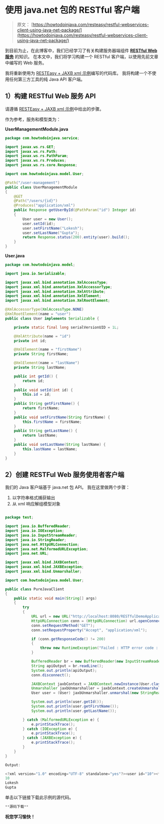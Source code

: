 # 使用 java.net 包的 RESTful 客户端

> 原文： [https://howtodoinjava.com/resteasy/restful-webservices-client-using-java-net-package/](https://howtodoinjava.com/resteasy/restful-webservices-client-using-java-net-package/)

到目前为止，在此博客中，我们已经学习了有关构建服务器端组件 [**RESTful Web 服务**](//howtodoinjava.com/restful-web-service/ "restful-web-service") 的知识。 在本文中，我们将学习构建一个 RESTful 客户端，以使用先前文章中编写的 Web 服务。

我将重新使用为 [RESTEasy + JAXB xml 示例](//howtodoinjava.com/resteasy/resteasy-jaxb-xml-example/ "RESTEasy + JAXB xml example")编写的代码库。 我将构建一个不使用任何第三方工具的纯 Java API 客户端。

## **1）构建 RESTful Web 服务 API**

请遵循 [RESTEasy + JAXB xml 示例](//howtodoinjava.com/resteasy/resteasy-jaxb-xml-example/ "RESTEasy + JAXB xml example")中给出的步骤。

作为参考，服务和模型类为：

**UserManagementModule.java**

```java
package com.howtodoinjava.service;

import javax.ws.rs.GET;
import javax.ws.rs.Path;
import javax.ws.rs.PathParam;
import javax.ws.rs.Produces;
import javax.ws.rs.core.Response;

import com.howtodoinjava.model.User;

@Path("/user-management")
public class UserManagementModule
{
	@GET
	@Path("/users/{id}")
	@Produces("application/xml")
	public Response getUserById(@PathParam("id") Integer id)
	{
		User user = new User();
		user.setId(id);
		user.setFirstName("Lokesh");
		user.setLastName("Gupta");
		return Response.status(200).entity(user).build();
	}
}

```

**User.java**

```java
package com.howtodoinjava.model;

import java.io.Serializable;

import javax.xml.bind.annotation.XmlAccessType;
import javax.xml.bind.annotation.XmlAccessorType;
import javax.xml.bind.annotation.XmlAttribute;
import javax.xml.bind.annotation.XmlElement;
import javax.xml.bind.annotation.XmlRootElement;

@XmlAccessorType(XmlAccessType.NONE)
@XmlRootElement(name = "user")
public class User implements Serializable {

    private static final long serialVersionUID = 1L;

    @XmlAttribute(name = "id")
    private int id;

    @XmlElement(name = "firstName")
    private String firstName;

    @XmlElement(name = "lastName")
    private String lastName;

    public int getId() {
        return id;
    }
    public void setId(int id) {
        this.id = id;
    }
    public String getFirstName() {
        return firstName;
    }
    public void setFirstName(String firstName) {
        this.firstName = firstName;
    }
    public String getLastName() {
        return lastName;
    }
    public void setLastName(String lastName) {
        this.lastName = lastName;
    }
}

```

## **2）创建 RESTFul Web 服务使用者客户端**

我们的 Java 客户端基于 java.net 包 API。 我在这里做两个步骤：

1.  以字符串格式捕获输出
2.  从 xml 响应解组模型对象

```java

package test;

import java.io.BufferedReader;
import java.io.IOException;
import java.io.InputStreamReader;
import java.io.StringReader;
import java.net.HttpURLConnection;
import java.net.MalformedURLException;
import java.net.URL;

import javax.xml.bind.JAXBContext;
import javax.xml.bind.JAXBException;
import javax.xml.bind.Unmarshaller;

import com.howtodoinjava.model.User;

public class PureJavaClient 
{
	public static void main(String[] args) 
	{
		try 
		{
			URL url = new URL("http://localhost:8080/RESTfulDemoApplication/user-management/users/10");
			HttpURLConnection conn = (HttpURLConnection) url.openConnection();
			conn.setRequestMethod("GET");
			conn.setRequestProperty("Accept", "application/xml");

			if (conn.getResponseCode() != 200) 
			{
				throw new RuntimeException("Failed : HTTP error code : " + conn.getResponseCode());
			}

			BufferedReader br = new BufferedReader(new InputStreamReader((conn.getInputStream())));
			String apiOutput = br.readLine();
			System.out.println(apiOutput);
			conn.disconnect();

			JAXBContext jaxbContext = JAXBContext.newInstance(User.class);
			Unmarshaller jaxbUnmarshaller = jaxbContext.createUnmarshaller();
			User user = (User) jaxbUnmarshaller.unmarshal(new StringReader(apiOutput));

			System.out.println(user.getId());
			System.out.println(user.getFirstName());
			System.out.println(user.getLastName());

		} catch (MalformedURLException e) {
			e.printStackTrace();
		} catch (IOException e) {
			e.printStackTrace();
		} catch (JAXBException e) {
			e.printStackTrace();
		}
	}
}

Output:

<?xml version="1.0" encoding="UTF-8" standalone="yes"?><user id="10"><firstName>Lokesh</firstName><lastName>Gupta</lastName></user>
10
Lokesh
Gupta

```

单击以下链接下载此示例的源代码。

```java
**源码下载**
```

**祝您学习愉快！**
